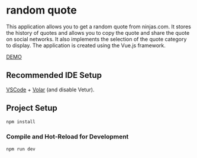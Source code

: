 # random quote

This application allows you to get a random quote from ninjas.com. It stores the history of quotes and allows you to copy the quote and share the quote on social networks. It also implements the selection of the quote category to display. The application is created using the Vue.js framework.

[DEMO](https://andrii-rykal.github.io/Random-quote/)

## Recommended IDE Setup

[VSCode](https://code.visualstudio.com/) + [Volar](https://marketplace.visualstudio.com/items?itemName=Vue.volar) (and disable Vetur).

## Project Setup

```sh
npm install
```

### Compile and Hot-Reload for Development

```sh
npm run dev
```


